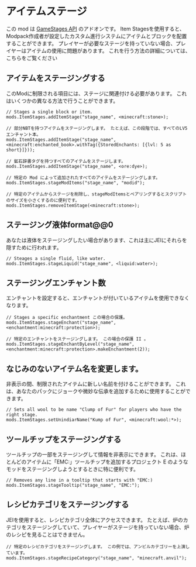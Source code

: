 # アイテムステージ

この mod は [GameStages API](https://minecraft.curseforge.com/projects/game-stages) のアドオンです。 Item Stagesを使用すると、Modpack作成者が設定したカスタム進行システムにアイテムとブロックを配置することができます。 プレイヤーが必要なステージを持っていない場合、プレイヤーはアイテムの使用に問題があります。 これを行う方法の詳細については、こちらをご覧ください [](https://minecraft.curseforge.com/projects/item-stages)

## アイテムをステージングする

このModに制限される項目には、ステージに関連付ける必要があります。 これはいくつかの異なる方法で行うことができます。

```zenscript
// Stages a single block or item. 
mods.ItemStages.addItemStage("stage_name", <minecraft:stone>);

// 部分NBTを持つアイテムをステージングします。 たとえば、この段階では、すべてのLV5エンチャント本。
mods.ItemStages.addItemStage("stage_name", <minecraft:enchanted_book>.withTag({StoredEnchants: [{lvl: 5 as short}]}));

// 鉱石辞書タグを持つすべてのアイテムをステージします。
mods.ItemStages.addItemStage("stage_name", <ore:dye>);

// 特定の Mod によって追加されたすべてのアイテムをステージングします。
mods.ItemStages.stageModItems("stage_name", "modid");

// 特定のアイテムからステージを削除し、stageModItemsとペアリングするとスクリプトのサイズを小さくするのに便利です。
mods.ItemStages.removeItemStage(<minecraft:stone>);
```

## ステージング液体format@@0

あなたは液体をステージングしたい場合があります、これは主にJEIにそれらを隠すために行われます。

```zenscript
// Steages a single fluid, like water.
mods.ItemStages.stageLiquid("stage_name", <liquid:water>);
```

## ステージングエンチャント数

エンチャントを設定すると、エンチャントが付いているアイテムを使用できなくなります。

```zenscript
// Stages a specific enchantment この場合の保護。
mods.ItemStages.stageEnchant("stage_name", <enchantment:minecraft:protection>);

// 特定のエンチャントをステージングします。 この場合の保護 II 。
mods.ItemStages.stageEnchantByLevel("stage_name", <enchantment:minecraft:protection>.makeEnchantment(2));
```

## なじみのないアイテム名を変更します。

非表示の間、制限されたアイテムに新しい名前を付けることができます。 これは、あなたのパックにジョークや微妙な伝承を追加するために使用することができます。

```zenscript
// Sets all wool to be name "Clump of Fur" for players who have the right stage.
mods.ItemStages.setUnindiarName("Kump of Fur", <minecraft:wool:*>);
```

## ツールチップをステージングする

ツールチップの一部をステージングして情報を非表示にできます。 これは、ほとんどのアイテムに「EMC:」ツールチップを追加するプロジェクト E のようなモッドをステージングしようとするときに特に便利です。

```zenscript
// Removes any line in a tooltip that starts with "EMC:)
mods.ItemStages.stageTooltip("stage_name", "EMC:");
```

## レシピカテゴリをステージングする

JEIを使用すると、レシピカテゴリ全体にアクセスできます。 たとえば、炉のカテゴリをステージングしていて、プレイヤーがステージを持っていない場合、炉のレシピを見ることはできません。

```zenscript
// 特定のレシピカテゴリをステージングします。 この例では、アンビルカテゴリーを上演しています。
mods.ItemStages.stageRecipeCategory("stage_name", "minecraft.anvil");
```